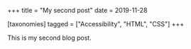 +++
title = "My second post"
date = 2019-11-28

[taxonomies]
tagged = ["Accessibility", "HTML", "CSS"]
+++

This is my second blog post.
